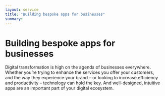 ```yaml
---
layout: service
title: "Building bespoke apps for businesses"
summary: 
---
```

# Building bespoke apps for businesses
Digital transformation is high on the agenda of businesses everywhere. Whether you’re trying to enhance the services you offer your customers, and the way they experience your brand – or looking to increase efficiency and productivity – technology can hold the key. And well-designed, intuitive apps are an important part of your digital ecosystem.